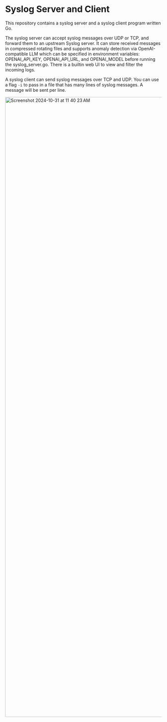 # Syslog Server and Client

This repository contains a syslog server and a syslog client program written Go.

The syslog server can accept syslog messages over UDP or TCP, and forward them to an upstream Syslog server. 
It can store received messages in compressed rotating files and supports anomaly detection via OpenAI-compatible LLM
which can be specified in environment variables: OPENAI_API_KEY, OPENAI_API_URL, and OPENAI_MODEL before running
the syslog_server.go. There is a builtin web UI to view and filter the incoming logs.

A syslog client can send syslog messages over TCP and UDP. You can use a flag `-i` to pass in a file that has
many lines of syslog messages. A message will be sent per line.

<img width="1988" alt="Screenshot 2024-10-31 at 11 40 23 AM" src="https://github.com/user-attachments/assets/cecf7b43-91b9-4b88-8211-d68e278835e3">
